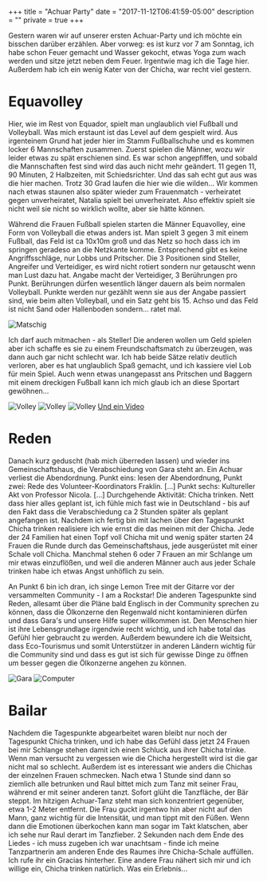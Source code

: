 +++
title = "Achuar Party"
date = "2017-11-12T06:41:59-05:00"
description = ""
private = true
+++


Gestern waren wir auf unserer ersten Achuar-Party und ich möchte ein bisschen darüber erzählen. Aber vorweg: es ist kurz vor 7 am Sonntag, ich habe schon Feuer gemacht und Wasser gekocht, etwas Yoga zum wach werden und sitze jetzt neben dem Feuer. Irgentwie mag ich die Tage hier. Außerdem hab ich ein wenig Kater von der Chicha, war recht viel gestern.

# Equavolley

Hier, wie im Rest von Equador, spielt man unglaublich viel Fußball und Volleyball. Was mich erstaunt ist das Level auf dem gespielt wird. Aus irgenteinem Grund hat jeder hier im Stamm Fußballschuhe und es kommen locker 6 Mannschaften zusammen. Zuerst spielen die Männer, wozu wir leider etwas zu spät erschienen sind. Es war schon angepfiffen, und sobald die Mannschaften fest sind wird das auch nicht mehr geändert. 11 gegen 11, 90 Minuten, 2 Halbzeiten, mit Schiedsrichter. Und das sah echt gut aus was die hier machen. Trotz 30 Grad laufen die hier wie die wilden... Wir kommen nach etwas staunen also später wieder zum Frauenmatch - verheiratet gegen unverheiratet, Natalia spielt bei unverheiratet. Also effektiv spielt sie nicht weil sie nicht so wirklich wollte, aber sie hätte können.

Während die Frauen Fußball spielen starten die Männer Equavolley, eine Form von Volleyball die etwas anders ist. Man spielt 3 gegen 3 mit einem Fußball, das Feld ist ca 10x10m groß und das Netz so hoch dass ich im springen geradeso an die Netzkante komme. Entsprechend gibt es keine Angriffsschläge, nur Lobbs und Pritscher. Die 3 Positionen sind Steller, Angreifer und Verteidiger, es wird nicht rotiert sondern nur getauscht wenn man Lust dazu hat. Angabe macht der Verteidiger, 3 Berührungen pro Punkt. Berührungen dürfen wesentlich länger dauern als beim normalen Volleyball. Punkte werden nur gezählt wenn sie aus der Angabe passiert sind, wie beim alten Volleyball, und ein Satz geht bis 15. Achso und das Feld ist nicht Sand oder Hallenboden sondern... ratet mal.

![Matschig](/travels/ecuador/matschig.jpg)

Ich darf auch mitmachen - als Steller! Die anderen wollen um Geld spielen aber ich schaffe es sie zu einem Freundschaftsmatch zu überzeugen, was dann auch gar nicht schlecht war. Ich hab beide Sätze relativ deutlich verloren, aber es hat unglaublich Spaß gemacht, und ich kassiere viel Lob für mein Spiel. Auch wenn etwas unangepasst ans Pritschen und Baggern mit einem dreckigen Fußball kann ich mich glaub ich an diese Sportart gewöhnen...

![Volley](/travels/ecuador/volley1.jpg)
![Volley](/travels/ecuador/volley2.jpg)
![Volley](/travels/ecuador/volley3.jpg)
[Und ein Video](/travels/ecuador/volley.mp4)

# Reden

Danach kurz geduscht (hab mich überreden lassen) und wieder ins Gemeinschaftshaus, die Verabschiedung von Gara steht an. Ein Achuar verliest die Abendordnung. Punkt eins: lesen der Abendordnung, Punkt zwei: Rede des Volunteer-Koordinators Fraklin. [...] Punkt sechs: Kultureller Akt von Professor Nicola. [...] Durchgehende Aktivität: Chicha trinken. Nett dass hier alles geplant ist, ich fühle mich fast wie in Deutschland - bis auf den Fakt dass die Verabschiedung ca 2 Stunden später als geplant angefangen ist. Nachdem ich fertig bin mit lachen über den Tagespunkt Chicha trinken realisiere ich wie ernst die das meinen mit der Chicha. Jede der 24 Familien hat einen Topf voll Chicha mit und wenig später starten 24 Frauen die Runde durch das Gemeinschaftshaus, jede ausgerüstet mit einer Schale voll Chicha. Manchmal stehen 6 oder 7 Frauen an mir Schlange um mir etwas einzuflößen, und weil die anderen Männer auch aus jeder Schale trinken habe ich etwas Angst unhöflich zu sein.

An Punkt 6 bin ich dran, ich singe Lemon Tree mit der Gitarre vor der versammelten Community - I am a Rockstar! Die anderen Tagespunkte sind Reden, allesamt über die Pläne bald Englisch in der Community sprechen zu können, dass die Ölkonzerne den Regenwald nicht kontaminieren dürfen und dass Gara's und unsere Hilfe super willkommen ist. Den Menschen hier ist ihre Lebensgrundlage irgendwie recht wichtig, und ich habe total das Gefühl hier gebraucht zu werden. Außerdem bewundere ich die Weitsicht, dass Eco-Tourismus und somit Unterstützer in anderen Ländern wichtig für die Community sind und dass es gut ist sich für gewisse Dinge zu öffnen um besser gegen die Ölkonzerne angehen zu können.

![Gara](/travels/ecuador/gara.jpg)
![Computer](/travels/ecuador/computer.jpg)

# Bailar

Nachdem die Tagespunkte abgearbeitet waren bleibt nur noch der Tagespunkt Chicha trinken, und ich habe das Gefühl dass jetzt 24 Frauen bei mir Schlange stehen damit ich einen Schluck aus ihrer Chicha trinke. Wenn man versucht zu vergessen wie die Chicha hergestellt wird ist die gar nicht mal so schlecht. Außerdem ist es interessant wie anders die Chichas der einzelnen Frauen schmecken. Nach etwa 1 Stunde sind dann so ziemlich alle betrunken und Raul bittet mich zum Tanz mit seiner Frau, während er mit seiner anderen tanzt. Sofort glüht die Tanzfläche, der Bär steppt. Im hitzigen Achuar-Tanz steht man sich konzentriert gegenüber, etwa 1-2 Meter entfernt. Die Frau guckt irgentwo hin aber nicht auf den Mann, ganz wichtig für die Intensität, und man tippt mit den Füßen. Wenn dann die Emotionen überkochen kann man sogar im Takt klatschen, aber ich sehe nur Raul derart im Tanzfieber. 2 Sekunden nach dem Ende des Liedes - ich muss zugeben ich war unachtsam - finde ich meine Tanzpartnerin am anderen Ende des Raumes ihre Chicha-Schale auffüllen. Ich rufe ihr ein Gracias hinterher. Eine andere Frau nähert sich mir und ich willige ein, Chicha trinken natürlich. Was ein Erlebnis...

